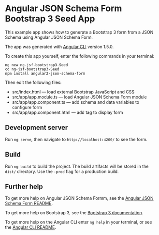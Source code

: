 # Angular JSON Schema Form Bootstrap 3 Seed App

This example app shows how to generate a Bootstrap 3 form from a JSON Schema using Angular JSON Schema Form.

The app was generated with [Angular CLI](https://github.com/angular/angular-cli) version 1.5.0.

To create this app yourself, enter the following commands in your terminal:
```shell
ng new ng-jsf-bootstrap3-Seed
cd ng-jsf-bootstrap3-Seed
npm install angular2-json-schema-form
```

Then edit the following files:

* src/index.html — load external Bootstrap JavaScript and CSS
* src/app/app.module.ts — load Angular JSON Schema Form module
* src/app/app.component.ts — add schema and data variables to configure form
* src/app/app.component.html — add <json-schema-form> tag to display form

## Development server

Run `ng serve`, then navigate to `http://localhost:4200/` to see the form.

## Build

Run `ng build` to build the project. The build artifacts will be stored in the `dist/` directory. Use the `-prod` flag for a production build.

## Further help

To get more help on Angular JSON Schema Formm, see the [Angular JSON Schema Form README](https://github.com/dschnelldavis/angular2-json-schema-form/blob/master/README.md).

To get more help on Bootstrap 3, see the [Bootstrap 3 documentation](http://getbootstrap.com/docs/3.3/).

To get more help on the Angular CLI enter `ng help` in your terminal, or see the [Angular CLI README](https://github.com/angular/angular-cli/blob/master/README.md).

